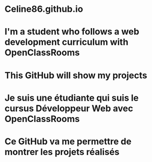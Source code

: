 # Celine86.github.io

# I'm a student who follows a web development curriculum with OpenClassRooms
# This GitHub will show my projects 

# Je suis une étudiante qui suis le cursus Développeur Web avec OpenClassRooms
# Ce GitHub va me permettre de montrer les projets réalisés
